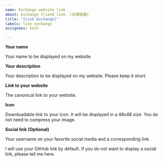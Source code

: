 ```yaml
---
name: Exchange website link
about: Exchange friend link. (友情链接)
title: "[Link Exchange]"
labels: link exchange
assignees: kxxt

---
```


**Your name**

Your name to be displayed on my website

**Your description**

Your description to be displayed on my website. Please keep it short.

**Link to your website**

The canonical link to your website.

**Icon** 

Downloadable link to your icon. It will be displayed in a 48x48 size. You do not need to compress your image.

**Social link (Optional)**

Your username on your favorite social media and a corresponding link.

I will use your GitHub link by default. If you do not want to display a social link, please tell me here.
